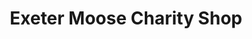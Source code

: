---
title: "Exeter Moose Charity Shop"
url: /exeter/exeter-moose-charity-shop/
shop: Gebrauchtwaren
---